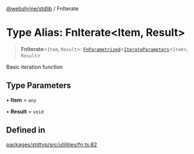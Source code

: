 [@webshrine/stdlib](../globals.md) / FnIterate

# Type Alias: FnIterate\<Item, Result\>

> **FnIterate**\<`Item`, `Result`\>: [`FnParametrized`](FnParametrized.md)\<[`IterateParameters`](IterateParameters.md)\<`Item`\>, `Result`\>

Basic iteration function

## Type Parameters

• **Item** = `any`

• **Result** = `void`

## Defined in

[packages/stdtyp/src/utilities/fn.ts:82](https://github.com/webshrine/webshrine/blob/0e16c5948921e0c95cce645760c4a8b0855b196b/packages/stdtyp/src/utilities/fn.ts#L82)
